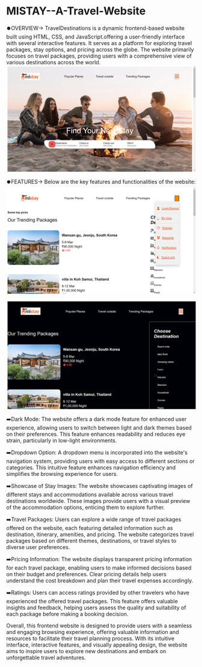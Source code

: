 # MISTAY--A-Travel-Website
⏺️OVERVIEW->
TravelDestinations is a  dynamic frontend-based website built using HTML, CSS, and JavaScript.offering a user-friendly interface with several interactive features.  It serves as a platform for exploring travel packages, stay options, and pricing across the globe. The website primarily focuses on travel packages, providing users with a comprehensive view of various destinations across the world.
<img src="https://github.com/Neha-Sharma666/MISTAY--A-Travel-Website/blob/main/web.1.png" alt="MLBC">



⏺️FEATURES->
Below are the key features and functionalities of the website:
<img src="https://github.com/Neha-Sharma666/MISTAY--A-Travel-Website/blob/main/web.2.png" alt="MLBC">

<img src="https://github.com/Neha-Sharma666/MISTAY--A-Travel-Website/blob/main/web.3.png" alt="MLBC">

➡️Dark Mode:
The website offers a dark mode feature for enhanced user experience, allowing users to switch between light and dark themes based on their preferences. This feature enhances readability and reduces eye strain, particularly in low-light environments.

➡️Dropdown Option:
A dropdown menu is incorporated into the website's navigation system, providing users with easy access to different sections or categories. This intuitive feature enhances navigation efficiency and simplifies the browsing experience for users.

➡️Showcase of Stay Images:
The website showcases captivating images of different stays and accommodations available across various travel destinations worldwide. These images provide users with a visual preview of the accommodation options, enticing them to explore further.

➡️Travel Packages:
Users can explore a wide range of travel packages offered on the website, each featuring detailed information such as destination, itinerary, amenities, and pricing. The website categorizes travel packages based on different themes, destinations, or travel styles to diverse user preferences.

➡️Pricing Information:
The website displays transparent pricing information for each travel package, enabling users to make informed decisions based on their budget and preferences. Clear pricing details help users understand the cost breakdown and plan their travel expenses accordingly.

➡️Ratings:
Users can access ratings  provided by other travelers who have experienced the offered travel packages. This feature offers valuable insights and feedback, helping users assess the quality and suitability of each package before making a booking decision.

Overall, this frontend website is designed to provide users with a seamless and engaging browsing experience, offering valuable information and resources to facilitate their travel planning process. With its intuitive interface, interactive features, and visually appealing design, the website aims to inspire users to explore new destinations and embark on unforgettable travel adventures.


